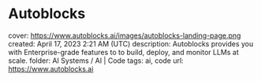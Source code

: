 # Autoblocks

cover: https://www.autoblocks.ai/images/autoblocks-landing-page.png
created: April 17, 2023 2:21 AM (UTC)
description: Autoblocks provides you with Enterprise-grade features to to build, deploy, and monitor LLMs at scale.
folder: AI Systems / AI | Code
tags: ai, code
url: https://www.autoblocks.ai